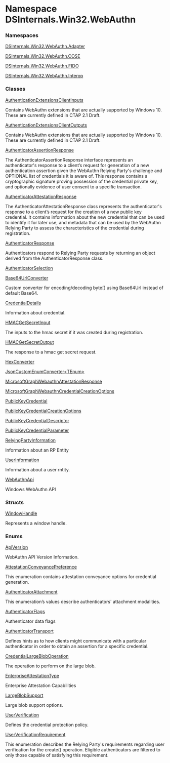 # <a id="DSInternals_Win32_WebAuthn"></a> Namespace DSInternals.Win32.WebAuthn

### Namespaces

 [DSInternals.Win32.WebAuthn.Adapter](DSInternals.Win32.WebAuthn.Adapter.md)

 [DSInternals.Win32.WebAuthn.COSE](DSInternals.Win32.WebAuthn.COSE.md)

 [DSInternals.Win32.WebAuthn.FIDO](DSInternals.Win32.WebAuthn.FIDO.md)

 [DSInternals.Win32.WebAuthn.Interop](DSInternals.Win32.WebAuthn.Interop.md)

### Classes

 [AuthenticationExtensionsClientInputs](DSInternals.Win32.WebAuthn.AuthenticationExtensionsClientInputs.md)

Contains WebAuthn extensions that are actually supported by Windows 10.
These are currently defined in CTAP 2.1 Draft.

 [AuthenticationExtensionsClientOutputs](DSInternals.Win32.WebAuthn.AuthenticationExtensionsClientOutputs.md)

Contains WebAuthn extensions that are actually supported by Windows 10.
These are currently defined in CTAP 2.1 Draft.

 [AuthenticatorAssertionResponse](DSInternals.Win32.WebAuthn.AuthenticatorAssertionResponse.md)

The AuthenticatorAssertionResponse interface represents an authenticator's response
to a client’s request for generation of a new authentication assertion given
the WebAuthn Relying Party's challenge and OPTIONAL list of credentials it is aware of.
This response contains a cryptographic signature proving possession of the credential private key,
and optionally evidence of user consent to a specific transaction.

 [AuthenticatorAttestationResponse](DSInternals.Win32.WebAuthn.AuthenticatorAttestationResponse.md)

The AuthenticatorAttestationResponse class represents the authenticator's response
to a client’s request for the creation of a new public key credential.
It contains information about the new credential that can be used to identify it for later use,
and metadata that can be used by the WebAuthn Relying Party to assess the characteristics
of the credential during registration.

 [AuthenticatorResponse](DSInternals.Win32.WebAuthn.AuthenticatorResponse.md)

Authenticators respond to Relying Party requests by returning an object derived from the AuthenticatorResponse class.

 [AuthenticatorSelection](DSInternals.Win32.WebAuthn.AuthenticatorSelection.md)

 [Base64UrlConverter](DSInternals.Win32.WebAuthn.Base64UrlConverter.md)

Custom converter for encoding/decoding byte[] using Base64Url instead of default Base64.

 [CredentialDetails](DSInternals.Win32.WebAuthn.CredentialDetails.md)

Information about credential.

 [HMACGetSecretInput](DSInternals.Win32.WebAuthn.HMACGetSecretInput.md)

The inputs to the hmac secret if it was created during registration.

 [HMACGetSecretOutput](DSInternals.Win32.WebAuthn.HMACGetSecretOutput.md)

The response to a hmac get secret request.

 [HexConverter](DSInternals.Win32.WebAuthn.HexConverter.md)

 [JsonCustomEnumConverter<TEnum\>](DSInternals.Win32.WebAuthn.JsonCustomEnumConverter\-1.md)

 [MicrosoftGraphWebauthnAttestationResponse](DSInternals.Win32.WebAuthn.MicrosoftGraphWebauthnAttestationResponse.md)

 [MicrosoftGraphWebauthnCredentialCreationOptions](DSInternals.Win32.WebAuthn.MicrosoftGraphWebauthnCredentialCreationOptions.md)

 [PublicKeyCredential](DSInternals.Win32.WebAuthn.PublicKeyCredential.md)

 [PublicKeyCredentialCreationOptions](DSInternals.Win32.WebAuthn.PublicKeyCredentialCreationOptions.md)

 [PublicKeyCredentialDescriptor](DSInternals.Win32.WebAuthn.PublicKeyCredentialDescriptor.md)

 [PublicKeyCredentialParameter](DSInternals.Win32.WebAuthn.PublicKeyCredentialParameter.md)

 [RelyingPartyInformation](DSInternals.Win32.WebAuthn.RelyingPartyInformation.md)

Information about an RP Entity

 [UserInformation](DSInternals.Win32.WebAuthn.UserInformation.md)

Information about a user rntity.

 [WebAuthnApi](DSInternals.Win32.WebAuthn.WebAuthnApi.md)

Windows WebAuthn API

### Structs

 [WindowHandle](DSInternals.Win32.WebAuthn.WindowHandle.md)

Represents a window handle.

### Enums

 [ApiVersion](DSInternals.Win32.WebAuthn.ApiVersion.md)

WebAuthn API Version Information.

 [AttestationConveyancePreference](DSInternals.Win32.WebAuthn.AttestationConveyancePreference.md)

This enumeration contains attestation conveyance options for credential generation.

 [AuthenticatorAttachment](DSInternals.Win32.WebAuthn.AuthenticatorAttachment.md)

This enumeration’s values describe authenticators' attachment modalities.

 [AuthenticatorFlags](DSInternals.Win32.WebAuthn.AuthenticatorFlags.md)

Authenticator data flags

 [AuthenticatorTransport](DSInternals.Win32.WebAuthn.AuthenticatorTransport.md)

Defines hints as to how clients might communicate with a particular authenticator in order to obtain an assertion for a specific credential.

 [CredentialLargeBlobOperation](DSInternals.Win32.WebAuthn.CredentialLargeBlobOperation.md)

The operation to perform on the large blob.

 [EnterpriseAttestationType](DSInternals.Win32.WebAuthn.EnterpriseAttestationType.md)

Enterprise Attestation Capabilities

 [LargeBlobSupport](DSInternals.Win32.WebAuthn.LargeBlobSupport.md)

Large blob support options.

 [UserVerification](DSInternals.Win32.WebAuthn.UserVerification.md)

Defines the credential protection policy.

 [UserVerificationRequirement](DSInternals.Win32.WebAuthn.UserVerificationRequirement.md)

This enumeration describes the Relying Party's requirements regarding user verification for the create() operation.
Eligible authenticators are filtered to only those capable of satisfying this requirement.

